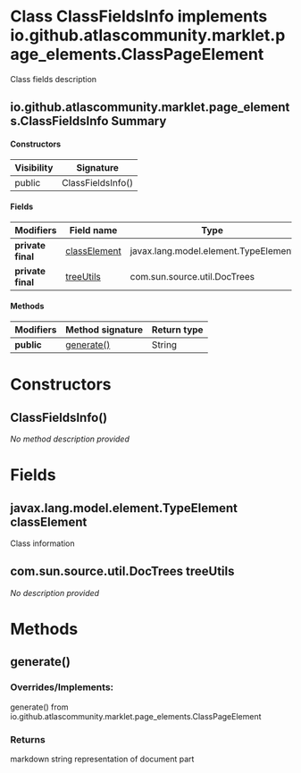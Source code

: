 Class ClassFieldsInfo implements io.github.atlascommunity.marklet.page_elements.ClassPageElement
================================================================================================
Class fields description

io.github.atlascommunity.marklet.page_elements.ClassFieldsInfo Summary
-------
#### Constructors
| Visibility | Signature         |
| ---------- | ----------------- |
| public     | ClassFieldsInfo() |
#### Fields
| Modifiers         | Field name                                                     | Type                                 |
| ----------------- | -------------------------------------------------------------- | ------------------------------------ |
| **private final** | [classElement](#javaxlangmodelelementtypeelement-classelement) | javax.lang.model.element.TypeElement |
| **private final** | [treeUtils](#comsunsourceutildoctrees-treeutils)               | com.sun.source.util.DocTrees         |
#### Methods
| Modifiers  | Method signature        | Return type |
| ---------- | ----------------------- | ----------- |
| **public** | [generate()](#generate) | String      |

Constructors
============
ClassFieldsInfo()
-----------------
*No method description provided*


Fields
======
javax.lang.model.element.TypeElement classElement
-------------------------------------------------
Class information


com.sun.source.util.DocTrees treeUtils
--------------------------------------
*No description provided*


Methods
=======
generate()
----------
### Overrides/Implements:
generate() from io.github.atlascommunity.marklet.page_elements.ClassPageElement



### Returns

markdown string representation of document part


